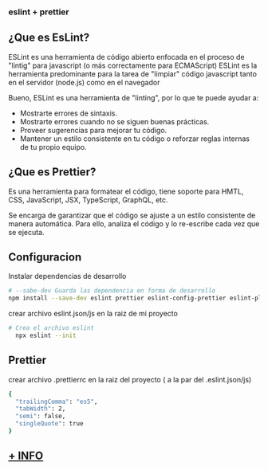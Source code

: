 ### eslint + prettier

## ¿Que es EsLint?
ESLint es una herramienta de código abierto enfocada en el proceso de "lintig" para javascript (o más correctamente para ECMAScript)
ESLint es la herramienta predominante para la tarea de "limpiar" código javascript tanto en el servidor (node.js) como en el navegador

Bueno, ESLint es una herramienta de "linting", por lo que te puede ayudar a:
- Mostrarte errores de sintaxis.
- Mostrarte errores cuando no se siguen buenas prácticas.
- Proveer sugerencias para mejorar tu código.
- Mantener un estilo consistente en tu código o reforzar reglas internas de tu propio equipo.

## ¿Que es Prettier?
Es una herramienta para formatear el código, tiene soporte para HMTL, CSS, JavaScript, JSX, TypeScript, GraphQL, etc.

Se encarga de garantizar que el código se ajuste a un estilo consistente de manera automática. Para ello, analiza el código y lo re-escribe cada vez que se ejecuta. 

## Configuracion

Instalar dependencias de desarrollo

```sh
# --sabe-dev Guarda las dependencia en forma de desarrollo
npm install --save-dev eslint prettier eslint-config-prettier eslint-plugin-prettier
```

crear archivo eslint.json/js en la raiz de mi proyecto

```sh
# Crea el archivo eslint
  npx eslint --init
```

## Prettier

crear archivo .prettierrc en la raiz del proyecto ( a la par del .eslint.json/js)

```sh
{
  "trailingComma": "es5",
  "tabWidth": 2,
  "semi": false,
  "singleQuote": true
}
```


## [+ INFO](https://dev.to/mrluisfer/configurar-eslint-prettier-junto-con-vscode-3h00)
